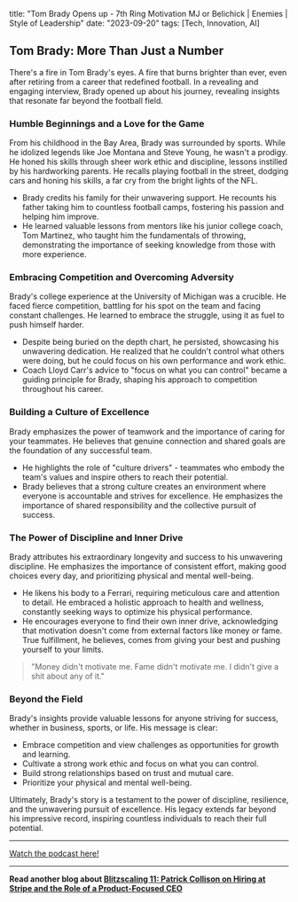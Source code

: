 

title: "Tom Brady Opens up - 7th Ring Motivation MJ or Belichick | Enemies | Style of Leadership"
date: "2023-09-20"
tags: [Tech, Innovation, AI]


## Tom Brady: More Than Just a Number

There's a fire in Tom Brady's eyes. A fire that burns brighter than ever, even after retiring from a career that redefined football. In a revealing and engaging interview, Brady opened up about his journey, revealing insights that resonate far beyond the football field. 

### Humble Beginnings and a Love for the Game

From his childhood in the Bay Area, Brady was surrounded by sports. While he idolized legends like Joe Montana and Steve Young, he wasn't a prodigy. He honed his skills through sheer work ethic and discipline, lessons instilled by his hardworking parents. He recalls playing football in the street, dodging cars and honing his skills, a far cry from the bright lights of the NFL.

* Brady credits his family for their unwavering support. He recounts his father taking him to countless football camps, fostering his passion and helping him improve.
* He learned valuable lessons from mentors like his junior college coach, Tom Martinez, who taught him the fundamentals of throwing, demonstrating the importance of seeking knowledge from those with more experience.

### Embracing Competition and Overcoming Adversity

Brady's college experience at the University of Michigan was a crucible. He faced fierce competition, battling for his spot on the team and facing constant challenges. He learned to embrace the struggle, using it as fuel to push himself harder.

* Despite being buried on the depth chart, he persisted, showcasing his unwavering dedication.  He realized that he couldn't control what others were doing, but he could focus on his own performance and work ethic.
* Coach Lloyd Carr's advice to "focus on what you can control" became a guiding principle for Brady, shaping his approach to competition throughout his career.

### Building a Culture of Excellence

Brady emphasizes the power of teamwork and the importance of caring for your teammates. He believes that genuine connection and shared goals are the foundation of any successful team.

* He highlights the role of "culture drivers" - teammates who embody the team's values and inspire others to reach their potential. 
* Brady believes that a strong culture creates an environment where everyone is accountable and strives for excellence. He emphasizes the importance of shared responsibility and the collective pursuit of success.

### The Power of Discipline and Inner Drive

Brady attributes his extraordinary longevity and success to his unwavering discipline. He emphasizes the importance of consistent effort, making good choices every day, and prioritizing physical and mental well-being.

* He likens his body to a Ferrari, requiring meticulous care and attention to detail. He embraced a holistic approach to health and wellness, constantly seeking ways to optimize his physical performance.
* He encourages everyone to find their own inner drive, acknowledging that motivation doesn't come from external factors like money or fame. True fulfillment, he believes, comes from giving your best and pushing yourself to your limits.

> "Money didn't motivate me. Fame didn't motivate me. I didn't give a shit about any of it."

### Beyond the Field

Brady's insights provide valuable lessons for anyone striving for success, whether in business, sports, or life. His message is clear:

* Embrace competition and view challenges as opportunities for growth and learning.
* Cultivate a strong work ethic and focus on what you can control.
* Build strong relationships based on trust and mutual care.
* Prioritize your physical and mental well-being.

Ultimately, Brady's story is a testament to the power of discipline, resilience, and the unwavering pursuit of excellence. His legacy extends far beyond his impressive record, inspiring countless individuals to reach their full potential.

---

<a href="https://youtube.com/watch?v=liz8rZx1NJ8" target="_blank">Watch the podcast here!</a>


---

**Read another blog about [Blitzscaling 11: Patrick Collison on Hiring at Stripe and the Role of a Product-Focused CEO](./20151104-patrickcollison-greylock)**
